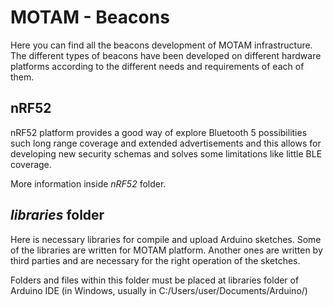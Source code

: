 # **MOTAM - Beacons** #

Here you can find all the beacons development of MOTAM infrastructure. The different types of beacons have been developed on different hardware platforms according to the different needs and requirements of each of them.

## **nRF52** ##

nRF52 platform provides a good way of explore Bluetooth 5 possibilities such long range coverage and extended advertisements and this allows for developing new security schemas and solves some limitations like little BLE coverage.

More information inside *nRF52* folder.


## *libraries* folder ##

Here is necessary libraries for compile and upload Arduino sketches. Some of the libraries are written for MOTAM platform. Another ones are written by third parties and are necessary for the right operation of the sketches.

Folders and files within this folder must be placed at libraries folder of Arduino IDE (in Windows, usually in C:/Users/user/Documents/Arduino/)
